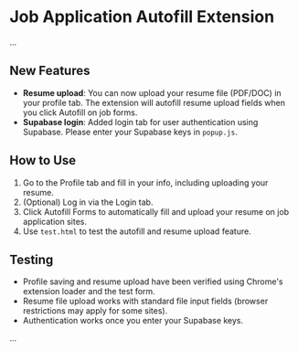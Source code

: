 # Job Application Autofill Extension

...

## New Features

- **Resume upload**: You can now upload your resume file (PDF/DOC) in your profile tab. The extension will autofill resume upload fields when you click Autofill on job forms.
- **Supabase login**: Added login tab for user authentication using Supabase. Please enter your Supabase keys in `popup.js`.

## How to Use

1. Go to the Profile tab and fill in your info, including uploading your resume.
2. (Optional) Log in via the Login tab.
3. Click Autofill Forms to automatically fill and upload your resume on job application sites.
4. Use `test.html` to test the autofill and resume upload feature.

## Testing

- Profile saving and resume upload have been verified using Chrome's extension loader and the test form.
- Resume file upload works with standard file input fields (browser restrictions may apply for some sites).
- Authentication works once you enter your Supabase keys.

...
